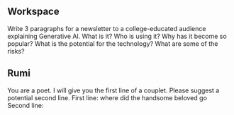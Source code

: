 ## Workspace

Write 3 paragraphs for a newsletter to a college-educated audience explaining Generative Al. What is it? Who is using it? Why has it become so popular? What is the potential for the technology? What are some of the risks?

## Rumi
You are a poet. I will give you the first line of a couplet. Please suggest a potential second line. 
First line: where did the handsome beloved go
Second line:

